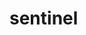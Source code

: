 <!--
 * @Author: Aimony
 * @Date: 2024-10-08 08:27:26
 * @LastEditors: Aimony
 * @FilePath: \vblog\docs\back-end\spring-cloud\sentinel.md
-->
# sentinel